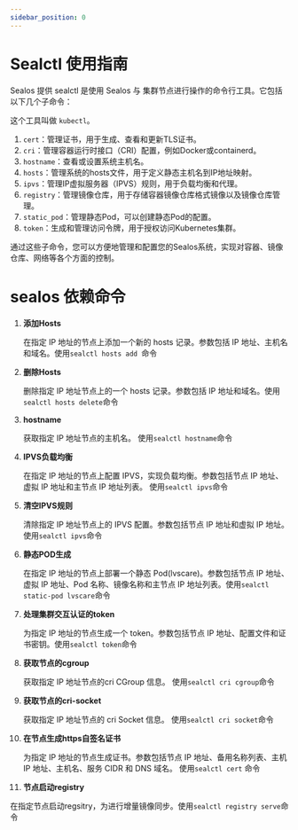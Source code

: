 ```yaml
---
sidebar_position: 0
---
```


# Sealctl 使用指南

Sealos 提供 sealctl 是使用 Sealos 与 集群节点进行操作的命令行工具。它包括以下几个子命令：

这个工具叫做 `kubectl`。

1. `cert`：管理证书，用于生成、查看和更新TLS证书。
2. `cri`：管理容器运行时接口（CRI）配置，例如Docker或containerd。
3. `hostname`：查看或设置系统主机名。
4. `hosts`：管理系统的hosts文件，用于定义静态主机名到IP地址映射。
5. `ipvs`：管理IP虚拟服务器（IPVS）规则，用于负载均衡和代理。
6. `registry`：管理镜像仓库，用于存储容器镜像仓库格式镜像以及镜像仓库管理。
7. `static_pod`：管理静态Pod，可以创建静态Pod的配置。
8. `token`：生成和管理访问令牌，用于授权访问Kubernetes集群。

通过这些子命令，您可以方便地管理和配置您的Sealos系统，实现对容器、镜像仓库、网络等各个方面的控制。




# sealos 依赖命令

1. **添加Hosts**

   在指定 IP 地址的节点上添加一个新的 hosts 记录。参数包括 IP 地址、主机名和域名。使用`sealctl hosts add `命令

2. **删除Hosts**

   删除指定 IP 地址节点上的一个 hosts 记录。参数包括 IP 地址和域名。使用`sealctl hosts delete`命令

3. **hostname**

   获取指定 IP 地址节点的主机名。 使用`sealctl hostname`命令

4. **IPVS负载均衡**

   在指定 IP 地址的节点上配置 IPVS，实现负载均衡。参数包括节点 IP 地址、虚拟 IP 地址和主节点 IP 地址列表。 使用`sealctl ipvs`命令

5. **清空IPVS规则**

   清除指定 IP 地址节点上的 IPVS 配置。参数包括节点 IP 地址和虚拟 IP 地址。 使用`sealctl ipvs`命令

6. **静态POD生成**

   在指定 IP 地址的节点上部署一个静态 Pod(lvscare)。参数包括节点 IP 地址、虚拟 IP 地址、Pod 名称、镜像名称和主节点 IP 地址列表。使用`sealctl static-pod lvscare`命令

7. **处理集群交互认证的token**

   为指定 IP 地址的节点生成一个 token。参数包括节点 IP 地址、配置文件和证书密钥。使用`sealctl token`命令

8. **获取节点的cgroup**

   获取指定 IP 地址节点的cri  CGroup 信息。 使用`sealctl cri cgroup`命令

9. **获取节点的cri-socket**

   获取指定 IP 地址节点的 cri Socket 信息。 使用`sealctl cri socket`命令

10. **在节点生成https自签名证书**

    为指定 IP 地址的节点生成证书。参数包括节点 IP 地址、备用名称列表、主机 IP 地址、主机名、服务 CIDR 和 DNS 域名。 使用`sealctl cert` 命令

11. **节点启动registry**

​	   在指定节点启动regsitry，为进行增量镜像同步。使用`sealctl registry serve`命令

